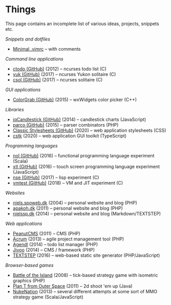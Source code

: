 # Things
This page contains an incomplete list of various ideas, projects, snippets etc.

*Snippets and dotfiles*

* [Minimal .vimrc](things/vimrc) – with comments

*Command line applications*

* [ctodo (GitHub)](https://github.com/nielssp/ctodo) (2012) – ncurses todo list (C)
* [yuk (GitHub)](https://github.com/nielssp/yuk) (2017) – ncurses Yukon solitaire (C)
* [csol (GitHub)](https://github.com/nielssp/csol) (2017) – ncurses solitaire (C)

*GUI applications*

* [ColorGrab (GitHub)](https://github.com/nielssp/colorgrab) (2015) – wxWidgets color picker (C++)

*Libraries*

* [jqCandlestick (GitHub)](https://github.com/nielssp/jqCandlestick) (2014) – candlestick charts (JavaScript)
* [parco (GitHub)](https://github.com/nielssp/parco) (2015) – parser combinators (PHP)
* [Classic Stylesheets (GitHub)](https://github.com/nielssp/classic-stylesheets) (2020) &ndash; web application stylesheets (CSS)
* [cstk](https://github.com/nielssp/cstk) (2020) &ndash; web application GUI toolkit (TypeScript)

*Programming languages*

* [nol (GitHub)](https://github.com/nielssp/nol) (2016) – functional programming language experiment (Scala)
* [xtl (GitHub)](https://github.com/nielssp/xtl) (2016) – touch screen programming language experiment (JavaScript)
* [nse (GitHub)](https://github.com/nielssp/nse) (2017) – lisp experiment (C)
* [vmtest (GitHub)](https://github.com/nielssp/vmtest) (2018) – VM and JIT experiment (C)

*Websites*

* [niels.spoweb.dk](things/niels-spoweb-dk.md) (2004) – personal website and blog (PHP)
* [apakoh.dk](things/apakoh-dk.md) (2011) – personal website and blog (PHP)
* [nielssp.dk](things/nielssp-dk.md) (2014) – personal website and blog (Markdown/TEXTSTEP)

*Web applications*

* [PeanutCMS](things/peanutcms.md) (2011) – CMS (PHP)
* [Acrum](things/acrum.md) (2013) – agile project management tool (PHP)
* [Agendl](things/agendl.md) (2014) – todo list manager (PHP)
* [Jivoo](things/jivoo.md) (2014) – CMS / framework (PHP)
* [TEXTSTEP](things/textstep.md) (2016) – web-based static site generator (PHP/JavaScript)

*Browser-based games*

* [Battle of the Island](things/boti.md) (2008) – tick-based strategy game with isometric graphics  (PHP)
* [Plan T from Outer Space](things/ptfos.md) (2011) – 2d shoot 'em up (Java)
* [NukeNation](things/nukenation.md) (2013) – several different attempts at some sort of MMO strategy game (Scala/JavaScript)
